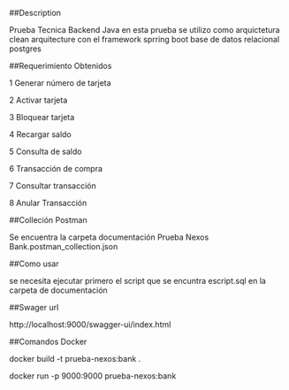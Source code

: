 
##Description

Prueba Tecnica Backend Java en esta prueba se utilizo como arquictetura clean arquitecture con el framework sprring boot 
base de datos relacional postgres 

##Requerimiento Obtenidos

1 Generar número de tarjeta 

2 Activar tarjeta

3 Bloquear tarjeta

4 Recargar saldo

5 Consulta de saldo

6 Transacción de compra

7 Consultar transacción

8 Anular Transacción

##Colleción Postman

Se encuentra la carpeta documentación Prueba Nexos Bank.postman_collection.json


##Como usar 

se necesita ejecutar primero el script que se encuntra escript.sql en la carpeta de documentación

##Swager url

http://localhost:9000/swagger-ui/index.html

##Comandos Docker

docker build -t prueba-nexos:bank .  

docker run -p 9000:9000 prueba-nexos:bank
